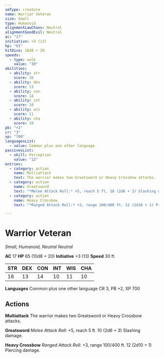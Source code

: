 ```yaml
---
smType: creature
name: Warrior Veteran
size: Small
type: Humanoid
alignmentLawChaos: Neutral
alignmentGoodEvil: Neutral
ac: "17"
initiative: +3 (13)
hp: "65"
hitDice: 10d8 + 20
speeds:
  - type: walk
    value: "30"
abilities:
  - ability: str
    score: 16
  - ability: dex
    score: 13
  - ability: con
    score: 14
  - ability: int
    score: 10
  - ability: wis
    score: 11
  - ability: cha
    score: 10
pb: "+2"
cr: "3"
xp: "700"
languagesList:
  - value: Common plus one other language
passivesList:
  - skill: Perception
    value: "12"
entries:
  - category: action
    name: Multiattack
    text: The warrior makes two Greatsword or Heavy Crossbow attacks.
  - category: action
    name: Greatsword
    text: "*Melee Attack Roll:* +5, reach 5 ft. 10 (2d6 + 3) Slashing damage."
  - category: action
    name: Heavy Crossbow
    text: "*Ranged Attack Roll:* +3, range 100/400 ft. 12 (2d10 + 1) Piercing damage."

---
```


# Warrior Veteran
*Small, Humanoid, Neutral Neutral*

**AC** 17
**HP** 65 (10d8 + 20)
**Initiative** +3 (13)
**Speed** 30 ft.

| STR | DEX | CON | INT | WIS | CHA |
| --- | --- | --- | --- | --- | --- |
| 16 | 13 | 14 | 10 | 11 | 10 |

**Languages** Common plus one other language
CR 3, PB +2, XP 700

## Actions

**Multiattack**
The warrior makes two Greatsword or Heavy Crossbow attacks.

**Greatsword**
*Melee Attack Roll:* +5, reach 5 ft. 10 (2d6 + 3) Slashing damage.

**Heavy Crossbow**
*Ranged Attack Roll:* +3, range 100/400 ft. 12 (2d10 + 1) Piercing damage.
